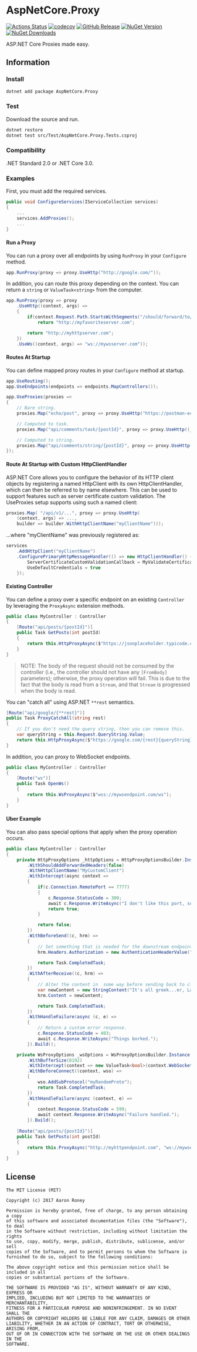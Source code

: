 # AspNetCore.Proxy

[![Actions Status](https://github.com/twitchax/AspNetCore.Proxy/workflows/build/badge.svg)](https://github.com/twitchax/AspNetCore.Proxy/actions)
[![codecov](https://codecov.io/gh/twitchax/AspNetCore.Proxy/branch/master/graph/badge.svg)](https://codecov.io/gh/twitchax/AspNetCore.Proxy)
[![GitHub Release](https://img.shields.io/github/release/twitchax/aspnetcore.proxy.svg)](https://github.com/twitchax/aspnetcore.proxy/releases)
[![NuGet Version](https://img.shields.io/nuget/v/aspnetcore.proxy.svg)](https://www.nuget.org/packages/aspnetcore.proxy/)
[![NuGet Downloads](https://img.shields.io/nuget/dt/aspnetcore.proxy.svg)](https://www.nuget.org/packages/aspnetcore.proxy/)

ASP.NET Core Proxies made easy.

## Information

### Install

```bash
dotnet add package AspNetCore.Proxy
```

### Test

Download the source and run.

```bash
dotnet restore
dotnet test src/Test/AspNetCore.Proxy.Tests.csproj
```

### Compatibility

.NET Standard 2.0 or .NET Core 3.0.

### Examples

First, you must add the required services.

```csharp
public void ConfigureServices(IServiceCollection services)
{
    ...
    services.AddProxies();
    ...
}
```

#### Run a Proxy

You can run a proxy over all endpoints by using `RunProxy` in your `Configure` method.

```csharp
app.RunProxy(proxy => proxy.UseHttp("http://google.com/"));
```

In addition, you can route this proxy depending on the context.  You can return a `string` or `ValueTask<string>` from the computer.

```csharp
app.RunProxy(proxy => proxy
    .UseHttp((context, args) =>
    {
        if(context.Request.Path.StartsWithSegments("/should/forward/to/favorite"))
            return "http://myfavoriteserver.com";

        return "http://myhttpserver.com";
    })
    .UseWs((context, args) => "ws://mywsserver.com"));
```

#### Routes At Startup

You can define mapped proxy routes in your `Configure` method at startup.

```csharp
app.UseRouting();
app.UseEndpoints(endpoints => endpoints.MapControllers());

app.UseProxies(proxies =>
{
    // Bare string.
    proxies.Map("echo/post", proxy => proxy.UseHttp("https://postman-echo.com/post"));

    // Computed to task.
    proxies.Map("api/comments/task/{postId}", proxy => proxy.UseHttp((_, args) => new ValueTask<string>($"https://jsonplaceholder.typicode.com/comments/{args["postId"]}")));

    // Computed to string.
    proxies.Map("api/comments/string/{postId}", proxy => proxy.UseHttp((_, args) => $"https://jsonplaceholder.typicode.com/comments/{args["postId"]}"));
});
```

#### Route At Startup with Custom HttpClientHandler

ASP.NET Core allows you to configure the behavior of its HTTP client objects by registering a named HttpClient with its own HttpClientHandler, which can then be referred to by name elsewhere.  This can be used to support features such as server certificate custom validation.  The UseProxies setup supports using such a named client:

```csharp
proxies.Map( "/api/v1/...", proxy => proxy.UseHttp( 
    (context, args) => ...,
    builder => builder.WithHttpClientName("myClientName")));
```
...where "myClientName" was previously registered as:
```csharp
services
    .AddHttpClient("myClientName")
    .ConfigurePrimaryHttpMessageHandler(() => new HttpClientHandler() {
        ServerCertificateCustomValidationCallback = MyValidateCertificateMethod,
        UseDefaultCredentials = true
    });
```

#### Existing Controller

You can define a proxy over a specific endpoint on an existing `Controller` by leveraging the `ProxyAsync` extension methods.

```csharp
public class MyController : Controller
{
    [Route("api/posts/{postId}")]
    public Task GetPosts(int postId)
    {
        return this.HttpProxyAsync($"https://jsonplaceholder.typicode.com/posts/{postId}");
    }
}
```

> NOTE: The body of the request should not be consumed by the controller (i.e., the controller should not have any `[FromBody]` parameters); 
> otherwise, the proxy operation will fail.  This is due to the fact that the body is read from a `Stream`, and that `Stream` is progressed 
> when the body is read.

You can "catch all" using ASP.NET `**rest` semantics.

```csharp
[Route("api/google/{**rest}")]
public Task ProxyCatchAll(string rest)
{
    // If you don't need the query string, then you can remove this.
    var queryString = this.Request.QueryString.Value;
    return this.HttpProxyAsync($"https://google.com/{rest}{queryString}");
}
```

In addition, you can proxy to WebSocket endpoints.

```csharp
public class MyController : Controller
{
    [Route("ws")]
    public Task OpenWs()
    {
        return this.WsProxyAsync($"wss://mywsendpoint.com/ws");
    }
}
```

#### Uber Example

You can also pass special options that apply when the proxy operation occurs.

```csharp
public class MyController : Controller
{
    private HttpProxyOptions _httpOptions = HttpProxyOptionsBuilder.Instance
        .WithShouldAddForwardedHeaders(false)
        .WithHttpClientName("MyCustomClient")
        .WithIntercept(async context =>
        {
            if(c.Connection.RemotePort == 7777)
            {
                c.Response.StatusCode = 300;
                await c.Response.WriteAsync("I don't like this port, so I am not proxying this request!");
                return true;
            }

            return false;
        })
        .WithBeforeSend((c, hrm) =>
        {
            // Set something that is needed for the downstream endpoint.
            hrm.Headers.Authorization = new AuthenticationHeaderValue("Basic");

            return Task.CompletedTask;
        })
        .WithAfterReceive((c, hrm) =>
        {
            // Alter the content in  some way before sending back to client.
            var newContent = new StringContent("It's all greek...er, Latin...to me!");
            hrm.Content = newContent;

            return Task.CompletedTask;
        })
        .WithHandleFailure(async (c, e) =>
        {
            // Return a custom error response.
            c.Response.StatusCode = 403;
            await c.Response.WriteAsync("Things borked.");
        }).Build();

    private WsProxyOptions _wsOptions = WsProxyOptionsBuilder.Instance
        .WithBufferSize(8192)
        .WithIntercept(context => new ValueTask<bool>(context.WebSockets.WebSocketRequestedProtocols.Contains("interceptedProtocol")))
        .WithBeforeConnect((context, wso) =>
        {
            wso.AddSubProtocol("myRandomProto");
            return Task.CompletedTask;
        })
        .WithHandleFailure(async (context, e) =>
        {
            context.Response.StatusCode = 599;
            await context.Response.WriteAsync("Failure handled.");
        }).Build();
    
    [Route("api/posts/{postId}")]
    public Task GetPosts(int postId)
    {
        return this.ProxyAsync("http://myhttpendpoint.com", "ws://mywsendpoint.com", _httpOptions, _wsOptions);
    }
}
```

## License

```
The MIT License (MIT)

Copyright (c) 2017 Aaron Roney

Permission is hereby granted, free of charge, to any person obtaining a copy
of this software and associated documentation files (the "Software"), to deal
in the Software without restriction, including without limitation the rights
to use, copy, modify, merge, publish, distribute, sublicense, and/or sell
copies of the Software, and to permit persons to whom the Software is
furnished to do so, subject to the following conditions:

The above copyright notice and this permission notice shall be included in all
copies or substantial portions of the Software.

THE SOFTWARE IS PROVIDED "AS IS", WITHOUT WARRANTY OF ANY KIND, EXPRESS OR
IMPLIED, INCLUDING BUT NOT LIMITED TO THE WARRANTIES OF MERCHANTABILITY,
FITNESS FOR A PARTICULAR PURPOSE AND NONINFRINGEMENT. IN NO EVENT SHALL THE
AUTHORS OR COPYRIGHT HOLDERS BE LIABLE FOR ANY CLAIM, DAMAGES OR OTHER
LIABILITY, WHETHER IN AN ACTION OF CONTRACT, TORT OR OTHERWISE, ARISING FROM,
OUT OF OR IN CONNECTION WITH THE SOFTWARE OR THE USE OR OTHER DEALINGS IN THE
SOFTWARE.
```
